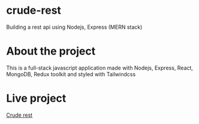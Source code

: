 # crude-rest
Building a rest api using Nodejs, Express (MERN stack)
# About the project
This is a full-stack javascript application made with Nodejs, Express, React, MongoDB,
Redux toolkit and styled with Tailwindcss
# Live project
[Crude rest](https://crude-rest-api.onrender.com/)
